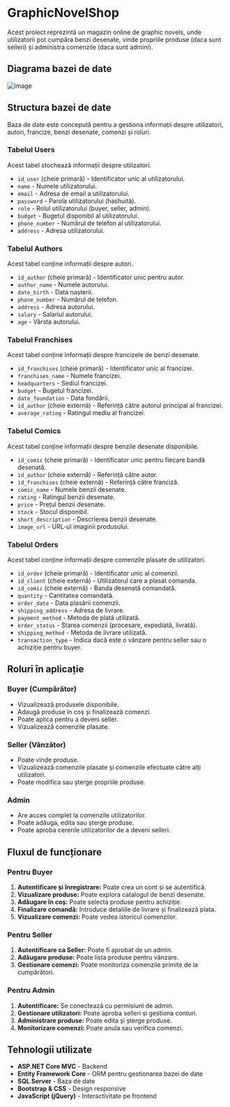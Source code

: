 # GraphicNovelShop

Acest proiect reprezintă un magazin online de graphic novels, unde utilizatorii pot cumpăra benzi desenate, vinde propriile produse (daca sunt selleri) și administra comenzile (daca sunt admini).

## **Diagrama bazei de date**
![image](https://github.com/user-attachments/assets/4581dea4-4c54-45b5-8d59-444c3b32e10e)


## **Structura bazei de date**
Baza de date este concepută pentru a gestiona informații despre utilizatori, autori, francize, benzi desenate, comenzi și roluri.

### **Tabelul Users**
Acest tabel stochează informații despre utilizatori.
- `id_user` (cheie primară) - Identificator unic al utilizatorului.
- `name` - Numele utilizatorului.
- `email` - Adresa de email a utilizatorului.
- `password` - Parola utilizatorului (hashuită).
- `role` - Rolul utilizatorului (buyer, seller, admin).
- `budget` - Bugetul disponibil al utilizatorului.
- `phone_number` - Numărul de telefon al utilizatorului.
- `address` - Adresa utilizatorului.

### **Tabelul Authors**
Acest tabel conține informații despre autori.
- `id_author` (cheie primară) - Identificator unic pentru autor.
- `author_name` - Numele autorului.
- `date_birth` - Data nașterii.
- `phone_number` - Numărul de telefon.
- `address` - Adresa autorului.
- `salary` - Salariul autorului.
- `age` - Vârsta autorului.

### **Tabelul Franchises**
Acest tabel conține informații despre francizele de benzi desenate.
- `id_franchises` (cheie primară) - Identificator unic al francizei.
- `franchises_name` - Numele francizei.
- `headquarters` - Sediul francizei.
- `budget` - Bugetul francizei.
- `date_foundation` - Data fondării.
- `id_author` (cheie externă) - Referință către autorul principal al francizei.
- `average_rating` - Ratingul mediu al francizei.

### **Tabelul Comics**
Acest tabel conține informații despre benzile desenate disponibile.
- `id_comic` (cheie primară) - Identificator unic pentru fiecare bandă desenată.
- `id_author` (cheie externă) - Referință către autor.
- `id_franchises` (cheie externă) - Referință către franciză.
- `comic_name` - Numele benzii desenate.
- `rating` - Ratingul benzii desenate.
- `price` - Prețul benzii desenate.
- `stock` - Stocul disponibil.
- `short_description` - Descrierea benzii desenate.
- `image_url` - URL-ul imaginii produsului.

### **Tabelul Orders**
Acest tabel conține informații despre comenzile plasate de utilizatori.
- `id_order` (cheie primară) - Identificator unic al comenzii.
- `id_client` (cheie externă) - Utilizatorul care a plasat comanda.
- `id_comic` (cheie externă) - Banda desenată comandată.
- `quantity` - Cantitatea comandată.
- `order_date` - Data plasării comenzii.
- `shipping_address` - Adresa de livrare.
- `payment_method` - Metoda de plată utilizată.
- `order_status` - Starea comenzii (procesare, expediată, livrată).
- `shipping_method` - Metoda de livrare utilizată.
- `transaction_type` - Indica dacă este o vânzare pentru seller sau o achiziție pentru buyer.

## **Roluri în aplicație**
### **Buyer (Cumpărător)**
- Vizualizează produsele disponibile.
- Adaugă produse în coș și finalizează comenzi.
- Poate aplica pentru a deveni seller.
- Vizualizează comenzile plasate.

### **Seller (Vânzător)**
- Poate vinde produse.
- Vizualizează comenzile plasate și comenzile efectuate către alți utilizatori.
- Poate modifica sau șterge propriile produse.

### **Admin**
- Are acces complet la comenzile utilizatorilor.
- Poate adăuga, edita sau șterge produse.
- Poate aproba cererile utilizatorilor de a deveni selleri.

## **Fluxul de funcționare**
### **Pentru Buyer**
1. **Autentificare și înregistrare:** Poate crea un cont și se autentifică.
2. **Vizualizare produse:** Poate explora catalogul de benzi desenate.
3. **Adăugare în coș:** Poate selecta produse pentru achiziție.
4. **Finalizare comandă:** Introduce detaliile de livrare și finalizează plata.
5. **Vizualizare comenzi:** Poate vedea istoricul comenzilor.

### **Pentru Seller**
1. **Autentificare ca Seller:** Poate fi aprobat de un admin.
2. **Adăugare produse:** Poate lista produse pentru vânzare.
3. **Gestionare comenzi:** Poate monitoriza comenzile primite de la cumpărători.

### **Pentru Admin**
1. **Autentificare:** Se conectează cu permisiuni de admin.
2. **Gestionare utilizatori:** Poate aproba selleri și gestiona conturi.
3. **Administrare produse:** Poate edita și șterge produse.
4. **Monitorizare comenzi:** Poate anula sau verifica comenzi.

## **Tehnologii utilizate**
- **ASP.NET Core MVC** - Backend
- **Entity Framework Core** - ORM pentru gestionarea bazei de date
- **SQL Server** - Baza de date
- **Bootstrap & CSS** - Design responsive
- **JavaScript (jQuery)** - Interactivitate pe frontend



